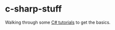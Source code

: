 # c-sharp-stuff

Walking through some [C# tutorials](https://docs.microsoft.com/en-us/dotnet/core/get-started) to get the basics.
